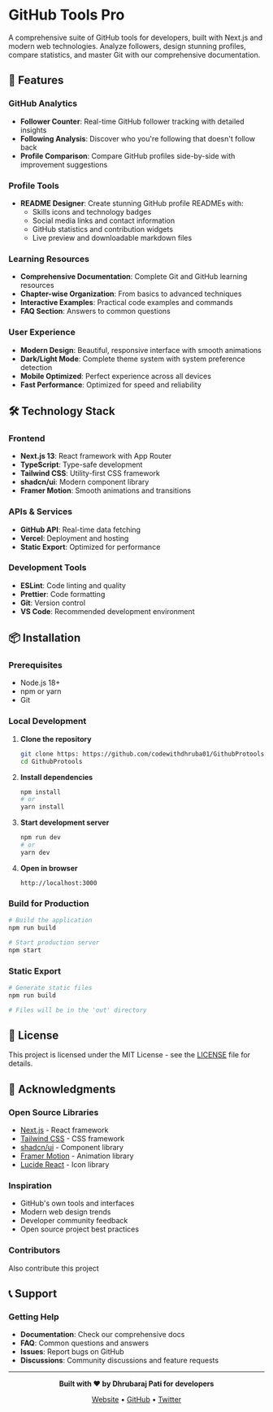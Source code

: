 # GitHub Tools Pro

A comprehensive suite of GitHub tools for developers, built with Next.js and modern web technologies. Analyze followers, design stunning profiles, compare statistics, and master Git with our comprehensive documentation.

## 🚀 Features

### GitHub Analytics
- **Follower Counter**: Real-time GitHub follower tracking with detailed insights
- **Following Analysis**: Discover who you're following that doesn't follow back
- **Profile Comparison**: Compare GitHub profiles side-by-side with improvement suggestions

### Profile Tools
- **README Designer**: Create stunning GitHub profile READMEs with:
  - Skills icons and technology badges
  - Social media links and contact information
  - GitHub statistics and contribution widgets
  - Live preview and downloadable markdown files

### Learning Resources
- **Comprehensive Documentation**: Complete Git and GitHub learning resources
- **Chapter-wise Organization**: From basics to advanced techniques
- **Interactive Examples**: Practical code examples and commands
- **FAQ Section**: Answers to common questions

### User Experience
- **Modern Design**: Beautiful, responsive interface with smooth animations
- **Dark/Light Mode**: Complete theme system with system preference detection
- **Mobile Optimized**: Perfect experience across all devices
- **Fast Performance**: Optimized for speed and reliability

## 🛠️ Technology Stack

### Frontend
- **Next.js 13**: React framework with App Router
- **TypeScript**: Type-safe development
- **Tailwind CSS**: Utility-first CSS framework
- **shadcn/ui**: Modern component library
- **Framer Motion**: Smooth animations and transitions

### APIs & Services
- **GitHub API**: Real-time data fetching
- **Vercel**: Deployment and hosting
- **Static Export**: Optimized for performance

### Development Tools
- **ESLint**: Code linting and quality
- **Prettier**: Code formatting
- **Git**: Version control
- **VS Code**: Recommended development environment

## 📦 Installation

### Prerequisites
- Node.js 18+ 
- npm or yarn
- Git

### Local Development

1. **Clone the repository**
   ```bash
   git clone https: https://github.com/codewithdhruba01/GithubProtools.git
   cd GithubProtools
   ```

2. **Install dependencies**
   ```bash
   npm install
   # or
   yarn install
   ```

3. **Start development server**
   ```bash
   npm run dev
   # or
   yarn dev
   ```

4. **Open in browser**
   ```
   http://localhost:3000
   ```

### Build for Production

```bash
# Build the application
npm run build

# Start production server
npm start
```

### Static Export

```bash
# Generate static files
npm run build

# Files will be in the 'out' directory
```

## 📄 License

This project is licensed under the MIT License - see the [LICENSE](LICENSE) file for details.

## 🙏 Acknowledgments

### Open Source Libraries
- [Next.js](https://nextjs.org/) - React framework
- [Tailwind CSS](https://tailwindcss.com/) - CSS framework
- [shadcn/ui](https://ui.shadcn.com/) - Component library
- [Framer Motion](https://www.framer.com/motion/) - Animation library
- [Lucide React](https://lucide.dev/) - Icon library

### Inspiration
- GitHub's own tools and interfaces
- Modern web design trends
- Developer community feedback
- Open source project best practices

### Contributors
Also contribute this project

## 📞 Support

### Getting Help
- **Documentation**: Check our comprehensive docs
- **FAQ**: Common questions and answers
- **Issues**: Report bugs on GitHub
- **Discussions**: Community discussions and feature requests

---

<div align="center">

**Built with ❤️ by Dhrubaraj Pati for developers**

[Website](https://codewithdhruba.netlify.app/) • [GitHub](https://github.com/codewithdhruba01) • [Twitter](https://x.com/codewithdhruba)

</div>
